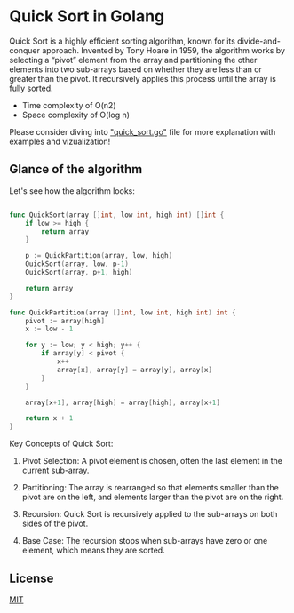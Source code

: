 
# Quick Sort in Golang

Quick Sort is a highly efficient sorting algorithm, known for its divide-and-conquer approach. Invented by Tony Hoare in 1959, the algorithm works by selecting a “pivot” element from the array and partitioning the other elements into two sub-arrays based on whether they are less than or greater than the pivot. It recursively applies this process until the array is fully sorted.

- Time complexity of O(n2)
- Space complexity of O(log n)

Please consider diving into ["quick_sort.go"](https://github.com/xoticdsign/QuickSort/blob/xoti%24/quick_sort.go) file for more explanation with examples and vizualization!

## Glance of the algorithm

Let's see how the algorithm looks:

```go

func QuickSort(array []int, low int, high int) []int {
	if low >= high {
		return array
	}

	p := QuickPartition(array, low, high)
	QuickSort(array, low, p-1)
	QuickSort(array, p+1, high)

	return array
}

func QuickPartition(array []int, low int, high int) int {
	pivot := array[high]
	x := low - 1

	for y := low; y < high; y++ {
		if array[y] < pivot {
			x++
			array[x], array[y] = array[y], array[x]
		}
	}

	array[x+1], array[high] = array[high], array[x+1]

	return x + 1
}

```

Key Concepts of Quick Sort:

1. Pivot Selection: A pivot element is chosen, often the last element in the current sub-array.

2. Partitioning: The array is rearranged so that elements smaller than the pivot are on the left, and elements larger than the pivot are on the right.

3. Recursion: Quick Sort is recursively applied to the sub-arrays on both sides of the pivot.

4. Base Case: The recursion stops when sub-arrays have zero or one element, which means they are sorted.

## License

[MIT](https://choosealicense.com/licenses/mit/)

